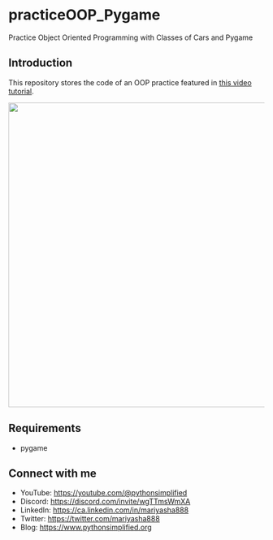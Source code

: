 # practiceOOP_Pygame
Practice Object Oriented Programming with Classes of Cars and Pygame

## Introduction

This repository stores the code of an OOP practice featured in <a href="" target="_blank">this video tutorial</a>.

<img src="https://github.com/MariyaSha/practiceOOP_Pygame/assets/32107652/97b839c0-c665-4164-8d58-5deb8a9bd229" width=600px>

## Requirements
- pygame

## Connect with me
- YouTube: https://youtube.com/@pythonsimplified
- Discord: https://discord.com/invite/wgTTmsWmXA
- LinkedIn: https://ca.linkedin.com/in/mariyasha888
- Twitter: https://twitter.com/mariyasha888
- Blog: https://www.pythonsimplified.org


